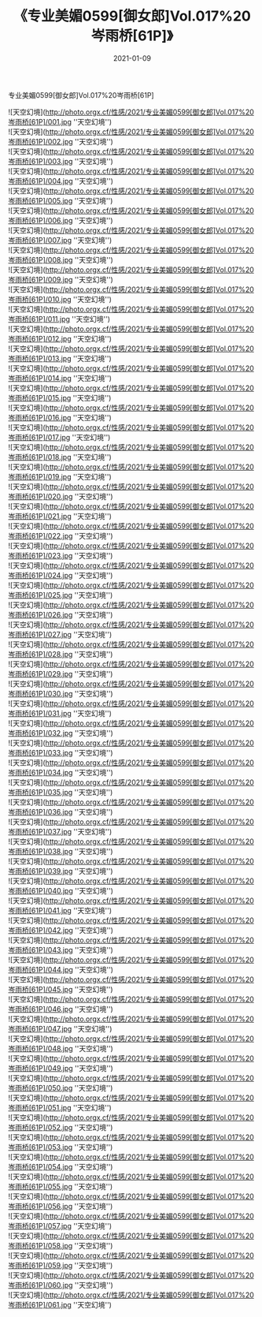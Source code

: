 ﻿---
layout: post
title: 《专业美媚0599[御女郎]Vol.017%20岑雨桥[61P]》
date: 2021-01-09
img: http://photo.orgx.cf/性感/2021/专业美媚0599[御女郎]Vol.017%20岑雨桥[61P]/000.jpg
tags: [美女,性感,泳衣]
---

专业美媚0599[御女郎]Vol.017%20岑雨桥[61P]



![天空幻境](http://photo.orgx.cf/性感/2021/专业美媚0599[御女郎]Vol.017%20岑雨桥[61P]/001.jpg ''天空幻境'')<br>
![天空幻境](http://photo.orgx.cf/性感/2021/专业美媚0599[御女郎]Vol.017%20岑雨桥[61P]/002.jpg ''天空幻境'')<br>
![天空幻境](http://photo.orgx.cf/性感/2021/专业美媚0599[御女郎]Vol.017%20岑雨桥[61P]/003.jpg ''天空幻境'')<br>
![天空幻境](http://photo.orgx.cf/性感/2021/专业美媚0599[御女郎]Vol.017%20岑雨桥[61P]/004.jpg ''天空幻境'')<br>
![天空幻境](http://photo.orgx.cf/性感/2021/专业美媚0599[御女郎]Vol.017%20岑雨桥[61P]/005.jpg ''天空幻境'')<br>
![天空幻境](http://photo.orgx.cf/性感/2021/专业美媚0599[御女郎]Vol.017%20岑雨桥[61P]/006.jpg ''天空幻境'')<br>
![天空幻境](http://photo.orgx.cf/性感/2021/专业美媚0599[御女郎]Vol.017%20岑雨桥[61P]/007.jpg ''天空幻境'')<br>
![天空幻境](http://photo.orgx.cf/性感/2021/专业美媚0599[御女郎]Vol.017%20岑雨桥[61P]/008.jpg ''天空幻境'')<br>
![天空幻境](http://photo.orgx.cf/性感/2021/专业美媚0599[御女郎]Vol.017%20岑雨桥[61P]/009.jpg ''天空幻境'')<br>
![天空幻境](http://photo.orgx.cf/性感/2021/专业美媚0599[御女郎]Vol.017%20岑雨桥[61P]/010.jpg ''天空幻境'')<br>
![天空幻境](http://photo.orgx.cf/性感/2021/专业美媚0599[御女郎]Vol.017%20岑雨桥[61P]/011.jpg ''天空幻境'')<br>
![天空幻境](http://photo.orgx.cf/性感/2021/专业美媚0599[御女郎]Vol.017%20岑雨桥[61P]/012.jpg ''天空幻境'')<br>
![天空幻境](http://photo.orgx.cf/性感/2021/专业美媚0599[御女郎]Vol.017%20岑雨桥[61P]/013.jpg ''天空幻境'')<br>
![天空幻境](http://photo.orgx.cf/性感/2021/专业美媚0599[御女郎]Vol.017%20岑雨桥[61P]/014.jpg ''天空幻境'')<br>
![天空幻境](http://photo.orgx.cf/性感/2021/专业美媚0599[御女郎]Vol.017%20岑雨桥[61P]/015.jpg ''天空幻境'')<br>
![天空幻境](http://photo.orgx.cf/性感/2021/专业美媚0599[御女郎]Vol.017%20岑雨桥[61P]/016.jpg ''天空幻境'')<br>
![天空幻境](http://photo.orgx.cf/性感/2021/专业美媚0599[御女郎]Vol.017%20岑雨桥[61P]/017.jpg ''天空幻境'')<br>
![天空幻境](http://photo.orgx.cf/性感/2021/专业美媚0599[御女郎]Vol.017%20岑雨桥[61P]/018.jpg ''天空幻境'')<br>
![天空幻境](http://photo.orgx.cf/性感/2021/专业美媚0599[御女郎]Vol.017%20岑雨桥[61P]/019.jpg ''天空幻境'')<br>
![天空幻境](http://photo.orgx.cf/性感/2021/专业美媚0599[御女郎]Vol.017%20岑雨桥[61P]/020.jpg ''天空幻境'')<br>
![天空幻境](http://photo.orgx.cf/性感/2021/专业美媚0599[御女郎]Vol.017%20岑雨桥[61P]/021.jpg ''天空幻境'')<br>
![天空幻境](http://photo.orgx.cf/性感/2021/专业美媚0599[御女郎]Vol.017%20岑雨桥[61P]/022.jpg ''天空幻境'')<br>
![天空幻境](http://photo.orgx.cf/性感/2021/专业美媚0599[御女郎]Vol.017%20岑雨桥[61P]/023.jpg ''天空幻境'')<br>
![天空幻境](http://photo.orgx.cf/性感/2021/专业美媚0599[御女郎]Vol.017%20岑雨桥[61P]/024.jpg ''天空幻境'')<br>
![天空幻境](http://photo.orgx.cf/性感/2021/专业美媚0599[御女郎]Vol.017%20岑雨桥[61P]/025.jpg ''天空幻境'')<br>
![天空幻境](http://photo.orgx.cf/性感/2021/专业美媚0599[御女郎]Vol.017%20岑雨桥[61P]/026.jpg ''天空幻境'')<br>
![天空幻境](http://photo.orgx.cf/性感/2021/专业美媚0599[御女郎]Vol.017%20岑雨桥[61P]/027.jpg ''天空幻境'')<br>
![天空幻境](http://photo.orgx.cf/性感/2021/专业美媚0599[御女郎]Vol.017%20岑雨桥[61P]/028.jpg ''天空幻境'')<br>
![天空幻境](http://photo.orgx.cf/性感/2021/专业美媚0599[御女郎]Vol.017%20岑雨桥[61P]/029.jpg ''天空幻境'')<br>
![天空幻境](http://photo.orgx.cf/性感/2021/专业美媚0599[御女郎]Vol.017%20岑雨桥[61P]/030.jpg ''天空幻境'')<br>
![天空幻境](http://photo.orgx.cf/性感/2021/专业美媚0599[御女郎]Vol.017%20岑雨桥[61P]/031.jpg ''天空幻境'')<br>
![天空幻境](http://photo.orgx.cf/性感/2021/专业美媚0599[御女郎]Vol.017%20岑雨桥[61P]/032.jpg ''天空幻境'')<br>
![天空幻境](http://photo.orgx.cf/性感/2021/专业美媚0599[御女郎]Vol.017%20岑雨桥[61P]/033.jpg ''天空幻境'')<br>
![天空幻境](http://photo.orgx.cf/性感/2021/专业美媚0599[御女郎]Vol.017%20岑雨桥[61P]/034.jpg ''天空幻境'')<br>
![天空幻境](http://photo.orgx.cf/性感/2021/专业美媚0599[御女郎]Vol.017%20岑雨桥[61P]/035.jpg ''天空幻境'')<br>
![天空幻境](http://photo.orgx.cf/性感/2021/专业美媚0599[御女郎]Vol.017%20岑雨桥[61P]/036.jpg ''天空幻境'')<br>
![天空幻境](http://photo.orgx.cf/性感/2021/专业美媚0599[御女郎]Vol.017%20岑雨桥[61P]/037.jpg ''天空幻境'')<br>
![天空幻境](http://photo.orgx.cf/性感/2021/专业美媚0599[御女郎]Vol.017%20岑雨桥[61P]/038.jpg ''天空幻境'')<br>
![天空幻境](http://photo.orgx.cf/性感/2021/专业美媚0599[御女郎]Vol.017%20岑雨桥[61P]/039.jpg ''天空幻境'')<br>
![天空幻境](http://photo.orgx.cf/性感/2021/专业美媚0599[御女郎]Vol.017%20岑雨桥[61P]/040.jpg ''天空幻境'')<br>
![天空幻境](http://photo.orgx.cf/性感/2021/专业美媚0599[御女郎]Vol.017%20岑雨桥[61P]/041.jpg ''天空幻境'')<br>
![天空幻境](http://photo.orgx.cf/性感/2021/专业美媚0599[御女郎]Vol.017%20岑雨桥[61P]/042.jpg ''天空幻境'')<br>
![天空幻境](http://photo.orgx.cf/性感/2021/专业美媚0599[御女郎]Vol.017%20岑雨桥[61P]/043.jpg ''天空幻境'')<br>
![天空幻境](http://photo.orgx.cf/性感/2021/专业美媚0599[御女郎]Vol.017%20岑雨桥[61P]/044.jpg ''天空幻境'')<br>
![天空幻境](http://photo.orgx.cf/性感/2021/专业美媚0599[御女郎]Vol.017%20岑雨桥[61P]/045.jpg ''天空幻境'')<br>
![天空幻境](http://photo.orgx.cf/性感/2021/专业美媚0599[御女郎]Vol.017%20岑雨桥[61P]/046.jpg ''天空幻境'')<br>
![天空幻境](http://photo.orgx.cf/性感/2021/专业美媚0599[御女郎]Vol.017%20岑雨桥[61P]/047.jpg ''天空幻境'')<br>
![天空幻境](http://photo.orgx.cf/性感/2021/专业美媚0599[御女郎]Vol.017%20岑雨桥[61P]/048.jpg ''天空幻境'')<br>
![天空幻境](http://photo.orgx.cf/性感/2021/专业美媚0599[御女郎]Vol.017%20岑雨桥[61P]/049.jpg ''天空幻境'')<br>
![天空幻境](http://photo.orgx.cf/性感/2021/专业美媚0599[御女郎]Vol.017%20岑雨桥[61P]/050.jpg ''天空幻境'')<br>
![天空幻境](http://photo.orgx.cf/性感/2021/专业美媚0599[御女郎]Vol.017%20岑雨桥[61P]/051.jpg ''天空幻境'')<br>
![天空幻境](http://photo.orgx.cf/性感/2021/专业美媚0599[御女郎]Vol.017%20岑雨桥[61P]/052.jpg ''天空幻境'')<br>
![天空幻境](http://photo.orgx.cf/性感/2021/专业美媚0599[御女郎]Vol.017%20岑雨桥[61P]/053.jpg ''天空幻境'')<br>
![天空幻境](http://photo.orgx.cf/性感/2021/专业美媚0599[御女郎]Vol.017%20岑雨桥[61P]/054.jpg ''天空幻境'')<br>
![天空幻境](http://photo.orgx.cf/性感/2021/专业美媚0599[御女郎]Vol.017%20岑雨桥[61P]/055.jpg ''天空幻境'')<br>
![天空幻境](http://photo.orgx.cf/性感/2021/专业美媚0599[御女郎]Vol.017%20岑雨桥[61P]/056.jpg ''天空幻境'')<br>
![天空幻境](http://photo.orgx.cf/性感/2021/专业美媚0599[御女郎]Vol.017%20岑雨桥[61P]/057.jpg ''天空幻境'')<br>
![天空幻境](http://photo.orgx.cf/性感/2021/专业美媚0599[御女郎]Vol.017%20岑雨桥[61P]/058.jpg ''天空幻境'')<br>
![天空幻境](http://photo.orgx.cf/性感/2021/专业美媚0599[御女郎]Vol.017%20岑雨桥[61P]/059.jpg ''天空幻境'')<br>
![天空幻境](http://photo.orgx.cf/性感/2021/专业美媚0599[御女郎]Vol.017%20岑雨桥[61P]/060.jpg ''天空幻境'')<br>
![天空幻境](http://photo.orgx.cf/性感/2021/专业美媚0599[御女郎]Vol.017%20岑雨桥[61P]/061.jpg ''天空幻境'')<br>